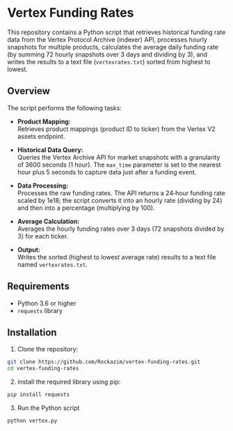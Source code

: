 # Vertex Funding Rates

This repository contains a Python script that retrieves historical funding rate data from the Vertex Protocol Archive (indexer) API, processes hourly snapshots for multiple products, calculates the average daily funding rate (by summing 72 hourly snapshots over 3 days and dividing by 3), and writes the results to a text file (`vertexrates.txt`) sorted from highest to lowest.

## Overview

The script performs the following tasks:

- **Product Mapping:**  
  Retrieves product mappings (product ID to ticker) from the Vertex V2 assets endpoint.

- **Historical Data Query:**  
  Queries the Vertex Archive API for market snapshots with a granularity of 3600 seconds (1 hour). The `max_time` parameter is set to the nearest hour plus 5 seconds to capture data just after a funding event.

- **Data Processing:**  
  Processes the raw funding rates. The API returns a 24‑hour funding rate scaled by 1e18; the script converts it into an hourly rate (dividing by 24) and then into a percentage (multiplying by 100).

- **Average Calculation:**  
  Averages the hourly funding rates over 3 days (72 snapshots divided by 3) for each ticker.

- **Output:**  
  Writes the sorted (highest to lowest average rate) results to a text file named `vertexrates.txt`.

## Requirements

- Python 3.6 or higher
- `requests` library

## Installation

1. Clone the repository:

```bash
git clone https://github.com/Rockazim/vertex-funding-rates.git
cd vertex-funding-rates
```
2. install the required library using pip:

```bash
pip install requests
```
3. Run the Python script
```bash
python vertex.py
```

